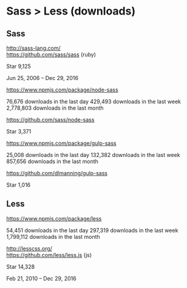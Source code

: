 # Sass > Less (downloads)  


## Sass  

http://sass-lang.com/  
https://github.com/sass/sass  (ruby)  

Star 9,125

Jun 25, 2006 – Dec 29, 2016


https://www.npmjs.com/package/node-sass  

76,676 downloads in the last day
429,493 downloads in the last week
2,778,803 downloads in the last month

https://github.com/sass/node-sass  

Star 3,371


https://www.npmjs.com/package/gulp-sass  

25,008 downloads in the last day
132,382 downloads in the last week
857,656 downloads in the last month

https://github.com/dlmanning/gulp-sass  

Star 1,016






## Less   

https://www.npmjs.com/package/less  

54,451 downloads in the last day
297,319 downloads in the last week
1,799,112 downloads in the last month

http://lesscss.org/  
https://github.com/less/less.js  (js)  

Star 14,328

Feb 21, 2010 – Dec 29, 2016








